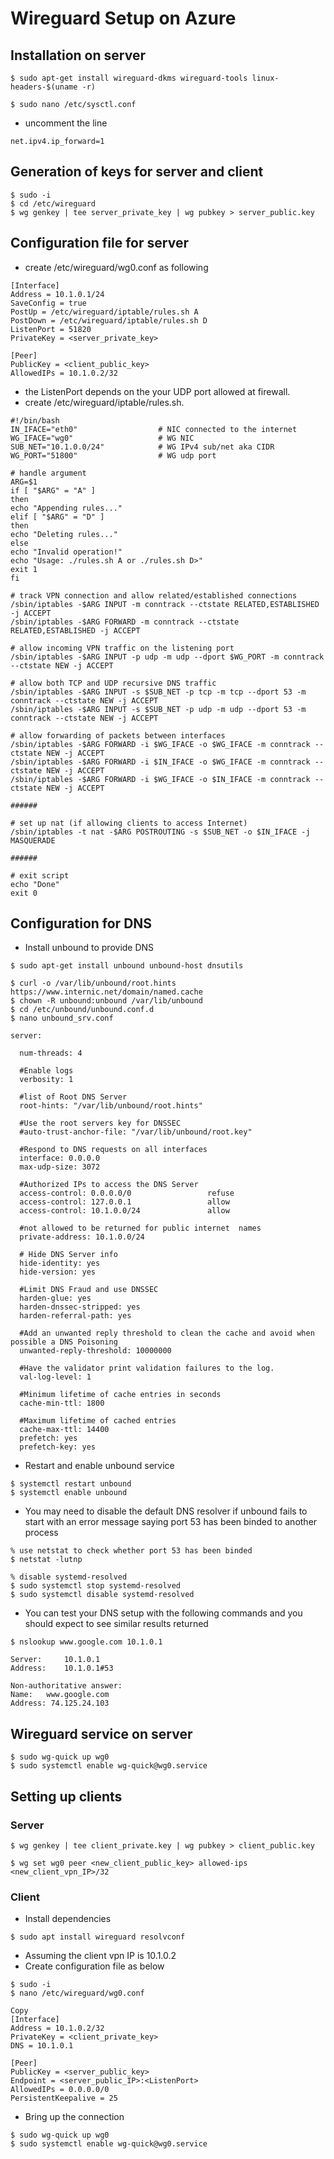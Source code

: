 # Wireguard Setup on Azure

## Installation on server

```
$ sudo apt-get install wireguard-dkms wireguard-tools linux-headers-$(uname -r)
```

```
$ sudo nano /etc/sysctl.conf
```

- uncomment the line

```
net.ipv4.ip_forward=1
```

## Generation of keys for server and client

```
$ sudo -i
$ cd /etc/wireguard
$ wg genkey | tee server_private_key | wg pubkey > server_public.key
```

## Configuration file for server

- create /etc/wireguard/wg0.conf as following

```
[Interface]
Address = 10.1.0.1/24
SaveConfig = true
PostUp = /etc/wireguard/iptable/rules.sh A
PostDown = /etc/wireguard/iptable/rules.sh D
ListenPort = 51820
PrivateKey = <server_private_key>

[Peer]
PublicKey = <client_public_key>
AllowedIPs = 10.1.0.2/32
```

- the ListenPort depends on the your UDP port allowed at firewall.
- create /etc/wireguard/iptable/rules.sh.

```
#!/bin/bash
IN_IFACE="eth0"                  # NIC connected to the internet
WG_IFACE="wg0"                   # WG NIC
SUB_NET="10.1.0.0/24"            # WG IPv4 sub/net aka CIDR
WG_PORT="51800"                  # WG udp port

# handle argument
ARG=$1
if [ "$ARG" = "A" ]
then
echo "Appending rules..."
elif [ "$ARG" = "D" ]
then
echo "Deleting rules..."
else
echo "Invalid operation!"
echo "Usage: ./rules.sh A or ./rules.sh D>"
exit 1
fi

# track VPN connection and allow related/established connections
/sbin/iptables -$ARG INPUT -m conntrack --ctstate RELATED,ESTABLISHED -j ACCEPT
/sbin/iptables -$ARG FORWARD -m conntrack --ctstate RELATED,ESTABLISHED -j ACCEPT

# allow incoming VPN traffic on the listening port
/sbin/iptables -$ARG INPUT -p udp -m udp --dport $WG_PORT -m conntrack --ctstate NEW -j ACCEPT

# allow both TCP and UDP recursive DNS traffic
/sbin/iptables -$ARG INPUT -s $SUB_NET -p tcp -m tcp --dport 53 -m conntrack --ctstate NEW -j ACCEPT
/sbin/iptables -$ARG INPUT -s $SUB_NET -p udp -m udp --dport 53 -m conntrack --ctstate NEW -j ACCEPT

# allow forwarding of packets between interfaces
/sbin/iptables -$ARG FORWARD -i $WG_IFACE -o $WG_IFACE -m conntrack --ctstate NEW -j ACCEPT
/sbin/iptables -$ARG FORWARD -i $IN_IFACE -o $WG_IFACE -m conntrack --ctstate NEW -j ACCEPT
/sbin/iptables -$ARG FORWARD -i $WG_IFACE -o $IN_IFACE -m conntrack --ctstate NEW -j ACCEPT

######

# set up nat (if allowing clients to access Internet)
/sbin/iptables -t nat -$ARG POSTROUTING -s $SUB_NET -o $IN_IFACE -j MASQUERADE

######

# exit script
echo "Done"
exit 0
```

## Configuration for DNS

- Install unbound to provide DNS

```
$ sudo apt-get install unbound unbound-host dnsutils
```

```
$ curl -o /var/lib/unbound/root.hints https://www.internic.net/domain/named.cache
$ chown -R unbound:unbound /var/lib/unbound
$ cd /etc/unbound/unbound.conf.d
$ nano unbound_srv.conf
```

```
server:

  num-threads: 4

  #Enable logs
  verbosity: 1

  #list of Root DNS Server
  root-hints: "/var/lib/unbound/root.hints"

  #Use the root servers key for DNSSEC
  #auto-trust-anchor-file: "/var/lib/unbound/root.key"

  #Respond to DNS requests on all interfaces
  interface: 0.0.0.0
  max-udp-size: 3072

  #Authorized IPs to access the DNS Server
  access-control: 0.0.0.0/0                 refuse
  access-control: 127.0.0.1                 allow
  access-control: 10.1.0.0/24               allow

  #not allowed to be returned for public internet  names
  private-address: 10.1.0.0/24

  # Hide DNS Server info
  hide-identity: yes
  hide-version: yes

  #Limit DNS Fraud and use DNSSEC
  harden-glue: yes
  harden-dnssec-stripped: yes
  harden-referral-path: yes

  #Add an unwanted reply threshold to clean the cache and avoid when possible a DNS Poisoning
  unwanted-reply-threshold: 10000000

  #Have the validator print validation failures to the log.
  val-log-level: 1

  #Minimum lifetime of cache entries in seconds
  cache-min-ttl: 1800

  #Maximum lifetime of cached entries
  cache-max-ttl: 14400
  prefetch: yes
  prefetch-key: yes
```

- Restart and enable unbound service

```
$ systemctl restart unbound
$ systemctl enable unbound
```

- You may need to disable the default DNS resolver if unbound fails to start with an error message saying port 53 has been binded to another process

```
% use netstat to check whether port 53 has been binded 
$ netstat -lutnp

% disable systemd-resolved
$ sudo systemctl stop systemd-resolved
$ sudo systemctl disable systemd-resolved
```

- You can test your DNS setup with the following commands and you should expect to see similar results returned

```
$ nslookup www.google.com 10.1.0.1

Server:		10.1.0.1
Address:	10.1.0.1#53

Non-authoritative answer:
Name:	www.google.com
Address: 74.125.24.103
```

## Wireguard service on server

```
$ sudo wg-quick up wg0
$ sudo systemctl enable wg-quick@wg0.service
```

## Setting up clients
### Server
```
$ wg genkey | tee client_private.key | wg pubkey > client_public.key
```
```
$ wg set wg0 peer <new_client_public_key> allowed-ips <new_client_vpn_IP>/32
```

### Client
- Install dependencies
```
$ sudo apt install wireguard resolvconf

```
- Assuming the client vpn IP is 10.1.0.2
- Create configuration file as below

```
$ sudo -i
$ nano /etc/wireguard/wg0.conf
```

```
Copy
[Interface]
Address = 10.1.0.2/32
PrivateKey = <client_private_key>
DNS = 10.1.0.1

[Peer]
PublicKey = <server_public_key>
Endpoint = <server_public_IP>:<ListenPort>
AllowedIPs = 0.0.0.0/0
PersistentKeepalive = 25
```

- Bring up the connection
```
$ sudo wg-quick up wg0
$ sudo systemctl enable wg-quick@wg0.service
```
